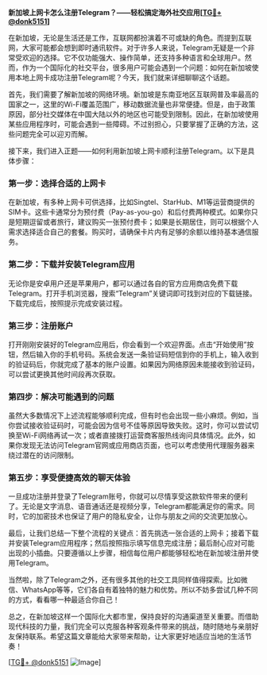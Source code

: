 **新加坡上网卡怎么注册Telegram？——轻松搞定海外社交应用[[TG💪+ @donk5151](https://t.me/s/donk5151)]**

在新加坡，无论是生活还是工作，互联网都扮演着不可或缺的角色。而提到互联网，大家可能都会想到即时通讯软件。对于许多人来说，Telegram无疑是一个非常受欢迎的选择。它不仅功能强大、操作简单，还支持多种语言和全球用户。然而，作为一个国际化的社交平台，很多用户可能会遇到一个问题：如何在新加坡使用本地上网卡成功注册Telegram呢？今天，我们就来详细聊聊这个话题。

首先，我们需要了解新加坡的网络环境。新加坡是东南亚地区互联网普及率最高的国家之一，这里的Wi-Fi覆盖范围广，移动数据流量也非常便捷。但是，由于政策原因，部分社交媒体在中国大陆以外的地区也可能受到限制。因此，在新加坡使用某些应用程序时，可能会遇到一些障碍。不过别担心，只要掌握了正确的方法，这些问题完全可以迎刃而解。

接下来，我们进入正题——如何利用新加坡上网卡顺利注册Telegram。以下是具体步骤：

### 第一步：选择合适的上网卡

在新加坡，有多种上网卡可供选择，比如Singtel、StarHub、M1等运营商提供的SIM卡。这些卡通常分为预付费（Pay-as-you-go）和后付费两种模式。如果你只是短期逗留或者旅行，建议购买一张预付费卡；如果是长期居住，则可以根据个人需求选择适合自己的套餐。购买时，请确保卡片内有足够的余额以维持基本通信服务。

### 第二步：下载并安装Telegram应用

无论你是安卓用户还是苹果用户，都可以通过各自的官方应用商店免费下载Telegram。打开手机浏览器，搜索“Telegram”关键词即可找到对应的下载链接。下载完成后，按照提示完成安装过程。

### 第三步：注册账户

打开刚刚安装好的Telegram应用后，你会看到一个欢迎界面。点击“开始使用”按钮，然后输入你的手机号码。系统会发送一条验证码短信到你的手机上，输入收到的验证码后，你就完成了基本的账户设置。如果因为网络原因未能接收到验证码，可以尝试更换其他时间段再次获取。

### 第四步：解决可能遇到的问题

虽然大多数情况下上述流程能够顺利完成，但有时也会出现一些小麻烦。例如，当你尝试接收验证码时，可能会因为信号不佳等原因导致失败。这时，你可以尝试切换至Wi-Fi网络再试一次；或者直接拨打运营商客服热线询问具体情况。此外，如果你发现无法访问Telegram官网或应用商店页面，也可以考虑使用代理服务器来绕过潜在的访问限制。

### 第五步：享受便捷高效的聊天体验

一旦成功注册并登录了Telegram账号，你就可以尽情享受这款软件带来的便利了。无论是文字消息、语音通话还是视频分享，Telegram都能满足你的需求。同时，它的加密技术也保证了用户的隐私安全，让你与朋友之间的交流更加放心。

最后，让我们总结一下整个流程的关键点：首先挑选一张合适的上网卡；接着下载并安装Telegram应用程序；然后按照指示填写信息完成注册；最后耐心应对可能出现的小插曲。只要遵循以上步骤，相信每位用户都能够轻松地在新加坡注册并使用Telegram。

当然啦，除了Telegram之外，还有很多其他的社交工具同样值得探索。比如微信、WhatsApp等等，它们各自有着独特的魅力和优势。所以不妨多尝试几种不同的方式，看看哪一种最适合你自己！

总之，在新加坡这样一个国际化大都市里，保持良好的沟通渠道至关重要。而借助现代科技的力量，我们完全可以克服各种客观条件带来的挑战，随时随地与亲朋好友保持联系。希望这篇文章能给大家带来帮助，让大家更好地适应当地的生活节奏！

[[TG💪+ @donk5151](https://t.me/s/donk5151) ![Image](https://i.postimg.cc/rwNCRYN7/Snipaste-2025-04-30-17-27-05.png)]